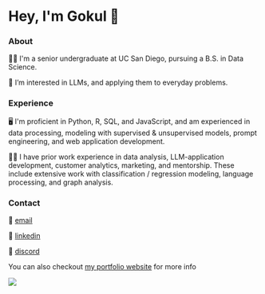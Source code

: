 # Hey, I'm Gokul :wave:

### About

🧑‍🎓 I'm a senior undergraduate at UC San Diego, pursuing a B.S. in Data Science. 

🧠 I’m interested in LLMs, and applying them to everyday problems.  

### Experience 

🖥️  I'm proficient in Python, R, SQL, and JavaScript, and am experienced in data processing, modeling with supervised & unsupervised models, prompt engineering, and web application development. 

👨‍🔬 I have prior work experience in data analysis, LLM-application development, customer analytics, marketing, and mentorship. These include extensive work with classification / regression modeling, language processing, and graph analysis. 

### Contact

📧 [email](mailto:gokulprasad125@gmail.com)

👔 [linkedin](https://www.linkedin.com/in/gokul-prasad/)

💬 [discord](https://www.discordapp.com/users/156196603458355202)

You can also checkout [my portfolio website](https://gokulprasad.netlify.app) for more info 

![](https://komarev.com/ghpvc/?username=gprasad125&style=flat)

